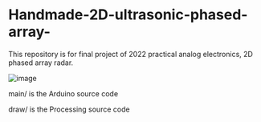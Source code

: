 # Handmade-2D-ultrasonic-phased-array-
This repository is for final project of 2022 practical analog electronics, 2D phased array radar.

![image](https://github.com/user-attachments/assets/3a62be49-6f1d-41e9-9837-d658633a7a5e)



main/ is the Arduino source code

draw/ is the Processing source code


